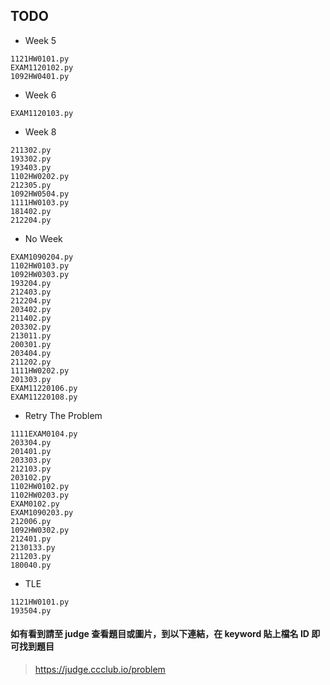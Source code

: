 ## TODO

- Week 5
```
1121HW0101.py
EXAM1120102.py
1092HW0401.py
```

- Week 6
```
EXAM1120103.py
```

- Week 8
```
211302.py
193302.py
193403.py
1102HW0202.py
212305.py
1092HW0504.py
1111HW0103.py
181402.py
212204.py
```

- No Week
```
EXAM1090204.py
1102HW0103.py
1092HW0303.py
193204.py
212403.py
212204.py
203402.py
211402.py
203302.py
213011.py
200301.py
203404.py
211202.py
1111HW0202.py
201303.py
EXAM11220106.py
EXAM11220108.py
```

- Retry The Problem
```
1111EXAM0104.py
203304.py
201401.py
203303.py
212103.py
203102.py
1102HW0102.py
1102HW0203.py
EXAM0102.py
EXAM1090203.py
212006.py
1092HW0302.py
212401.py
2130133.py
211203.py
180040.py
```

- TLE
```
1121HW0101.py
193504.py
```

#### 如有看到請至 judge 查看題目或圖片，到以下連結，在 keyword 貼上檔名 ID 即可找到題目

> https://judge.ccclub.io/problem